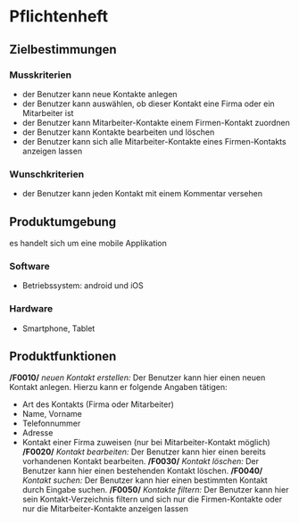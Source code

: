 # Pflichtenheft

## Zielbestimmungen

### Musskriterien
- der Benutzer kann neue Kontakte anlegen
- der Benutzer kann auswählen, ob dieser Kontakt eine Firma oder ein Mitarbeiter ist
- der Benutzer kann Mitarbeiter-Kontakte einem Firmen-Kontakt zuordnen
- der Benutzer kann Kontakte bearbeiten und löschen
- der Benutzer kann sich alle Mitarbeiter-Kontakte eines Firmen-Kontakts anzeigen lassen 

### Wunschkriterien
- der Benutzer kann jeden Kontakt mit einem Kommentar versehen

## Produktumgebung
es handelt sich um eine mobile Applikation

### Software
- Betriebssystem: android und iOS

### Hardware
- Smartphone, Tablet

## Produktfunktionen
**/F0010/** *neuen Kontakt erstellen:* Der Benutzer kann hier einen neuen Kontakt anlegen. Hierzu kann er folgende Angaben tätigen:
- Art des Kontakts (Firma oder Mitarbeiter)
- Name, Vorname
- Telefonnummer
- Adresse
- Kontakt einer Firma zuweisen (nur bei Mitarbeiter-Kontakt möglich)
&nbsp;
**/F0020/** *Kontakt bearbeiten:* Der Benutzer kann hier einen bereits vorhandenen Kontakt bearbeiten.
**/F0030/** *Kontakt löschen:* Der Benutzer kann hier einen bestehenden Kontakt löschen.
**/F0040/** *Kontakt suchen:* Der Benutzer kann hier einen bestimmten Kontakt durch Eingabe suchen.
**/F0050/** *Kontakte filtern:* Der Benutzer kann hier sein Kontakt-Verzeichnis filtern und sich nur die Firmen-Kontakte oder nur die Mitarbeiter-Kontakte anzeigen lassen
